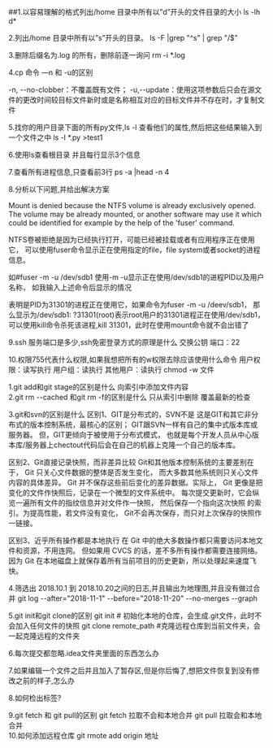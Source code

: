 ##1.以容易理解的格式列出/home 目录中所有以”d”开头的文件目录的大小
 ls -lh d*


2.列出/home 目录中所有以”s”开头的目录。
ls -F |grep "^s" | grep "/$"



3.删除后缀名为.log 的所有，删除前逐一询问
rm -i *.log



4.cp 命令 —n 和 -u的区别

-n, --no-clobber：不覆盖既有文件；
-u,--update：使用这项参数后只会在源文件的更改时间较目标文件新时或是名称相互对应的目标文件并不存在时，才复制文件

5.找你的用户目录下面的所有py文件,ls -l 查看他们的属性,然后把这些结果输入到一个文件之中
ls -l *.py >test1 


6.使用ls查看根目录 并且每行显示3个信息


7.查看所有进程信息,只查看前3行
ps -a |head -n 4


8.分析以下问题,并给出解决方案

Mount is denied because the NTFS volume is already exclusively opened.
The volume may be already mounted, or another software may use it which could be identified for example by the help of the 'fuser' command.


NTFS卷被拒绝是因为已经执行打开，可能已经被挂载或者有应用程序正在使用它，
可以使用fuser命令显示正在使用指定的file，file system或者socket的进程信息。


如#fuser -m -u /dev/sdb1 使用-m -u显示正在使用/dev/sdb1的进程PID以及用户名称，
如我输入上述命令后显示的情况



表明是PID为31301的进程正在使用它，如果命令为fuser -m -u /deev/sdb1，
那么显示为/dev/sdb1: ?31301(root)表示root用户的31301进程正在使用/dev/sdb1，
可以使用kill命令杀死该进程,kill 31301，此时在使用mount命令就不会出错了



9.ssh 服务端口是多少,ssh免密登录方式的原理是什么
交换公钥  端口：22

10.权限755代表什么权限,如果我想把所有的w权限去除应该使用什么命令
用户权限：读写执行  用户组：读执行  其他用户：读执行
chmod -w 文件




1.git add和git stage的区别是什么
向索引中添加文件内容    
2.git rm --cached 和git rm -f的区别是什么
只从索引中删除     覆盖最新的检查

3.git和svn的区别是什么
区别1、GIT是分布式的，SVN不是
这是GIT和其它非分布式的版本控制系统，最核心的区别；
GIT跟SVN一样有自己的集中式版本库或服务器。
但，GIT更倾向于被使用于分布式模式，
也就是每个开发人员从中心版本库/服务器上chectout代码后会在自己的机器上克隆一个自己的版本库。

区别2、Git直接记录快照，而非差异比较
Git和其他版本控制系统的主要差别在于，
Git 只关心文件数据的整体是否发生变化，
而大多数其他系统则只关心文件内容的具体差异。
Git 并不保存这些前后变化的差异数据。实际上，
Git 更像是把变化的文件作快照后，记录在一个微型的文件系统中。
每次提交更新时，它会纵览一遍所有文件的指纹信息并对文件作一快照，
然后保存一个指向这次快照 的索引。为提高性能，若文件没有变化，
Git不会再次保存，而只对上次保存的快照作一链接。

区别3、近乎所有操作都是本地执行
在 Git 中的绝大多数操作都只需要访问本地文件和资源，不用连网。
但如果用 CVCS 的话，差不多所有操作都需要连接网络。
因为 Git 在本地磁盘上就保存着所有当前项目的历史更新，所以处理起来速度飞快。

4.筛选出 2018.10.1 到 2018.10.20之间的日志,并且输出为地理图,并且没有做过合并
 git log --after="2018-11-1" --before="2018-11-20" --no-merges --graph




5.git init和git clone的区别
git init # 初始化本地的仓库，会生成.git文件，此时不会加入任何文件的快照
git clone remote_path #克隆远程仓库到当前文件夹，会一起克隆远程的文件夹

6.每次提交都忽略.idea文件夹里面的东西怎么办

7.如果编辑一个文件之后并且加入了暂存区,但是你后悔了,想把文件恢复到没有修改之前的样子,怎么办

8.如何检出标签?

9.git fetch 和 git pull的区别
git fetch 拉取不会和本地合并
git pull  拉取会和本地合并   
10.如何添加远程仓库
git rmote add origin 地址